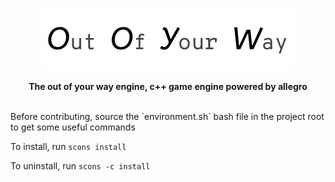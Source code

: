 <p align="center">
<img width=400 height=100 src="/diagrams/name/horizontal-banner.png"/>
</p>
<p align="center">
  <b>The out of your way engine, c++ game engine powered by allegro</b>
</p>
<br>
Before contributing, source the `environment.sh` bash file in the project root to get some useful commands

To install, run `scons install`

To uninstall, run `scons -c install`
